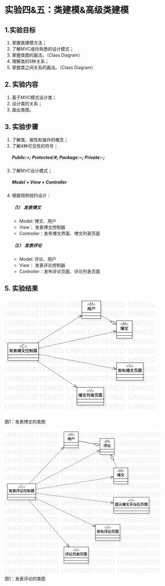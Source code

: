 # 实验四&五：类建模&高级类建模

## 1.实验目标
1. 掌握类建模方法；
2. 了解MVC或你熟悉的设计模式；
3. 掌握类图的画法。（Class Diagram）
4. 理解类的5种关系；
5. 掌握类之间关系的画法。（Class Diagram）

## 2. 实验内容
1. 基于MVC模式设计类；
2. 设计类的关系；
3. 画出类图。

## 3. 实验步骤
1. 了解类、属性和操作的概念；
2. 了解4种可见性的符号；
   ##### Public:+; Protected:#; Package:~; Private:-;
3. 了解MVC设计模式；
   ##### Model + View + Controller
4. 根据用例规约设计：
   ##### （1） 发表博文
    - Model:      博文、用户
    - View：      发表博文控制器
    - Controller：发布博文界面、博文列表页面
   ##### （2） 发表评论
    - Model:      评论、用户
    - View：      发表评论控制器
    - Controller：发布评论页面、评论列表页面

## 5. 实验结果

![发表博文的类图](./ClassDiagram1.jpg)  
图1：发表博文的类图

![发表评论的类图](./ClassDiagram2.jpg)  
图1：发表评论的类图